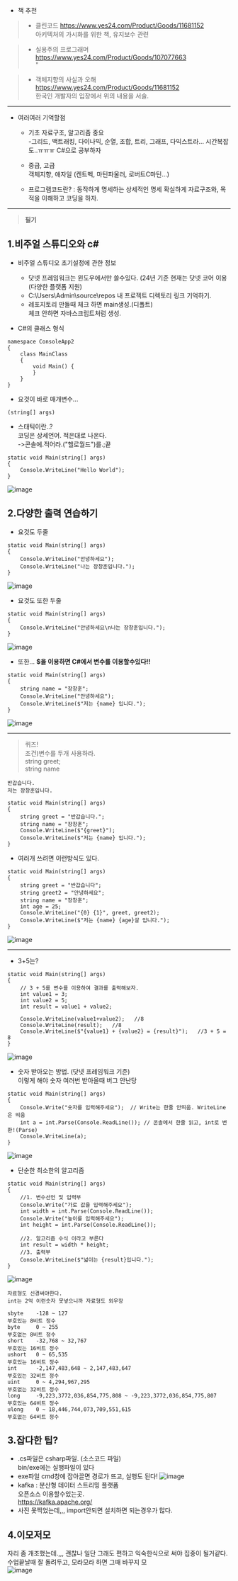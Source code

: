 - 책 추천
>- 클린코드
>https://www.yes24.com/Product/Goods/11681152   
>아키텍처의 가시화를 위한 책, 유지보수 관련

>- 실용주의 프로그래머
>https://www.yes24.com/Product/Goods/107077663  
>             "

>- 객체지향의 사실과 오해 
>https://www.yes24.com/Product/Goods/11681152  
>한국인 개발자의 입장에서 위의 내용을 서술.
-------------------
- 여러여러 기억할점

  - 기초
  자료구조, 알고리즘 중요  
  -그리드, 백트래킹, 다이나믹, 순열, 조합, 트리, 그래프, 다익스트라...
시간복잡도..ㅠㅠㅠ 
C#으로 공부하자

  - 중급, 고급  
객체지향, 애자일 (켄트벡, 마틴파울러, 로버트C마틴...)

  - 프로그램코드란? : 동작하게 명세하는 상세적인 명세
확실하게 자료구조와, 목적을 이해하고 코딩을 하자.

----------------------------------------------------------
>__필기__

1.비주얼 스튜디오와 c#
-
- 비주얼 스튜디오 초기설정에 관한 정보
  - 닷넷 프레임워크는 윈도우에서만 쓸수있다. (24년 기준 현재는 닷넷 코어 이용(다양한 플랫폼 지원)
  - C:\Users\Admin\source\repos 내 프로젝트 디렉토리 링크 기억하기.
  - 레포지토리 만들때 체크 하면 main생성.(디폴트)  
체크 안하면 자바스크립트처럼 생성.

- C#의 클래스 형식  
```
namespace ConsoleApp2
{
    class MainClass
    {
        void Main() {
        }
    }
}
```

- 요것이 바로 매개변수...
```
(string[] args)
```

- 스태틱이란..?  
코딩은 상세언어. 적은대로 나온다.  
->콘솔에.적어라.("헬로월드")를.;끝 
```
static void Main(string[] args)
{
    Console.WriteLine("Hello World");
}
```
![image](https://github.com/sound2862/SFDiary/assets/62818790/a09fb3c0-0953-411e-a522-79a6e106b535)

2.다양한 출력 연습하기
-

- 요것도 두줄  
```
static void Main(string[] args)
{
    Console.WriteLine("안녕하세요");
    Console.WriteLine("나는 장창훈입니다.");
}
```
![image](https://github.com/sound2862/SFDiary/assets/62818790/dcd69f5c-230e-4de1-b113-4fb062a6cd1a)

- 요것도 또한 두줄
```
static void Main(string[] args)
{
    Console.WriteLine("안녕하세요\n나는 장창훈입니다.");
}
```
![image](https://github.com/sound2862/SFDiary/assets/62818790/dcd69f5c-230e-4de1-b113-4fb062a6cd1a)

- 또한...
__$을 이용하면 C#에서 변수를 이용할수있다!!__
```
static void Main(string[] args)
{
    string name = "장창훈";
    Console.WriteLine("안녕하세요");
    Console.WriteLine($"저는 {name} 입니다.");
}
```
![image](https://github.com/sound2862/SFDiary/assets/62818790/dcd69f5c-230e-4de1-b113-4fb062a6cd1a)

-------------------
>퀴즈!  
조건)변수를 두개 사용하라.  
string greet;  
string name  

```
반갑습니다.
저는 장창훈입니다.
```
```
static void Main(string[] args)
{
    string greet = "반갑습니다.";
    string name = "장창훈";
    Console.WriteLine($"{greet}");
    Console.WriteLine($"저는 {name} 입니다.");
}
```

- 여러개 쓰려면 이런방식도 있다.
```
static void Main(string[] args)
{
    string greet = "반갑습니다";
    string greet2 = "안녕하세요";
    string name = "장창훈";
    int age = 25;
    Console.WriteLine("{0} {1}", greet, greet2);
    Console.WriteLine($"저는 {name} {age}살 입니다.");
}
```
![image](https://github.com/sound2862/SFDiary/assets/62818790/1184ec33-29af-4a0b-8838-92db1ee417ce)

-------------------
- 3+5는?
```
static void Main(string[] args)
{
    // 3 + 5를 변수를 이용하여 결과를 출력해보자.
    int value1 = 3;
    int value2 = 5;
    int result = value1 + value2;

    Console.WriteLine(value1+value2);   //8
    Console.WriteLine(result);   //8
    Console.WriteLine($"{value1} + {value2} = {result}");   //3 + 5 = 8
}
```
![image](https://github.com/sound2862/SFDiary/assets/62818790/3d6f66f6-5795-4503-a710-67aac8bb6709)

- 숫자 받아오는 방법. (닷넷 프레임워크 기준)  
이렇게 해야 숫자 여러번 받아올때 버그 안난당
```
static void Main(string[] args)
{
    Console.Write("숫자를 입력해주세요");  // Write는 한줄 안띄움. WriteLine은 띄움
    int a = int.Parse(Console.ReadLine()); // 콘솔에서 한줄 읽고, int로 변환!(Parse)
    Console.WriteLine(a);
}
```
![image](https://github.com/sound2862/SFDiary/assets/62818790/0b0a8f0d-5b7f-4cf6-aadd-696f97d9ad94)

- 단순한 최소한의 알고리즘
```
static void Main(string[] args)
{
    //1. 변수선언 및 입력부
    Console.Write("가로 값을 입력해주세요");
    int width = int.Parse(Console.ReadLine());
    Console.Write("높이를 입력해주세요");
    int height = int.Parse(Console.ReadLine());

    //2. 알고리즘 수식 이라고 부른다
    int result = width * height;
    //3. 출력부
    Console.WriteLine($"넓이는 {result}입니다.");
}
```
![image](https://github.com/sound2862/SFDiary/assets/62818790/0323cadf-05ea-465e-92f8-5943921718cc)

```
자료형도 신경써야한다.
int는 2억 이런숫자 못넣으니까 자료형도 외우장

sbyte    -128 ~ 127                                                  부호있는 8비트 정수
byte     0 ~ 255                                                     부호없는 8비트 정수
short    -32,768 ~ 32,767                                            부호있는 16비트 정수
ushort   0 ~ 65,535                                                  부호있는 16비트 정수
int      -2,147,483,648 ~ 2,147,483,647                              부호있는 32비트 정수
uint     0 ~ 4,294,967,295                                           부호없는 32비트 정수
long     -9,223,3772,036,854,775,808 ~ -9,223,3772,036,854,775,807   부호있는 64비트 정수
ulong    0 ~ 18,446,744,073,709,551,615                              부호없는 64비트 정수
```

3.잡다한 팁?
-
- .cs파일은 csharp파일. (소스코드 파일)  
bin/exe에는 실행파일이 있다
- exe파일 cmd창에 잡아끌면 경로가 뜨고, 실행도 된다!
![image](https://github.com/sound2862/SFDiary/assets/62818790/468a073b-2051-405d-b123-1bbb563e9620)
- kafka : 분산형 데이터 스트리밍 플랫폼  
오픈소스 이용할수있는곳.  
https://kafka.apache.org/
- 사진 못찍었는데,,, import안되면 설치하면 되는경우가 많다.

4.이모저모
-

자리 좀 개조했는데.,,, 괜찮나 일단 그래도 편하고 익숙한식으로 써야 집중이 될거같다.  
수업끝날때 잘 돌려두고, 모라모라 하면 그때 바꾸지 모  
![image](https://github.com/sound2862/SFDiary/assets/62818790/a3cae32c-d319-4819-8329-7717cc6f5720)
